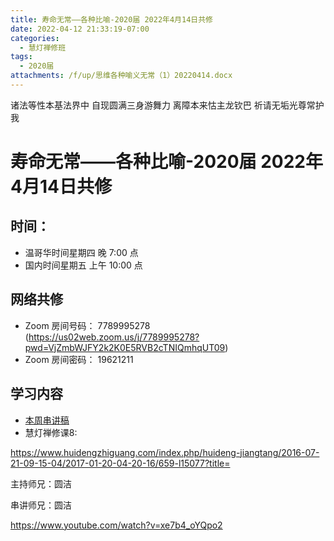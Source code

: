 ```yaml
---
title: 寿命无常——各种比喻-2020届 2022年4月14日共修
date: 2022-04-12 21:33:19-07:00
categories:
  - 慧灯禅修班
tags:
  - 2020届
attachments: /f/up/思维各种喻义无常（1）20220414.docx
---
```

诸法等性本基法界中 自现圆满三身游舞力 
离障本来怙主龙钦巴 祈请无垢光尊常护我

# 寿命无常——各种比喻-2020届 2022年4月14日共修

## 时间：

* 温哥华时间星期四 晚 7:00 点
* 国内时间星期五 上午 10:00 点

## 网络共修
* Zoom 房间号码： 7789995278 (<https://us02web.zoom.us/j/7789995278?pwd=VjZmbWJFY2k2K0E5RVB2cTNIQmhqUT09>)
* Zoom 房间密码： 19621211

## 学习内容

* [本周串讲稿](/f/up/思维各种喻义无常（1）20220414.docx)
* 慧灯禅修课8:

 <https://www.huidengzhiguang.com/index.php/huideng-jiangtang/2016-07-21-09-15-04/2017-01-20-04-20-16/659-l15077?title=>



主持师兄：圆洁

串讲师兄：圆洁

<https://www.youtube.com/watch?v=xe7b4_oYQpo2>